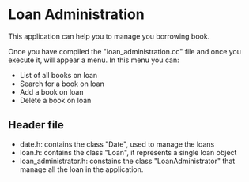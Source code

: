 # Loan Administration

This application can help you to manage you borrowing book.

Once you have compiled the "loan_administration.cc" file and once you execute it,
will appear a menu. In this menu you can:
* List of all books on loan
* Search for a book on loan
* Add a book on loan
* Delete a book on loan

## Header file
* date.h: contains the class "Date", used to manage the loans
* loan.h: contains the class "Loan", it represents a single loan object
* loan_administrator.h: constains the class "LoanAdministrator" that manage all the loan in the application.

